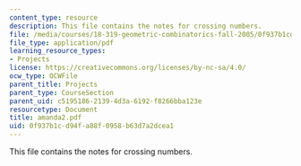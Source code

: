 ```yaml
---
content_type: resource
description: This file contains the notes for crossing numbers.
file: /media/courses/18-319-geometric-combinatorics-fall-2005/0f937b1cd94fa88f0958b63d7a2dcea1_amanda2.pdf
file_type: application/pdf
learning_resource_types:
- Projects
license: https://creativecommons.org/licenses/by-nc-sa/4.0/
ocw_type: OCWFile
parent_title: Projects
parent_type: CourseSection
parent_uid: c5195186-2139-4d3a-6192-f8266bba123e
resourcetype: Document
title: amanda2.pdf
uid: 0f937b1c-d94f-a88f-0958-b63d7a2dcea1
---
```

This file contains the notes for crossing numbers.